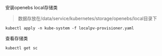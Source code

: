 安装openebs local存储类

> 数据存放在/data/service/kubernetes/storage/openebs/local目录下

```
kubectl apply -n kube-system -f localpv-provisioner.yaml
```

查看存储类

```
kubectl get sc
```

